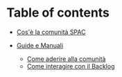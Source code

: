 # Table of contents

* [Cos'è la comunità SPAC](PiattaformaUnitaria.md)

* [Guide e Manuali](Guideemanuali.md)
    * [Come aderire alla comunità](Come_aderire_alla_comunità.md)
    * [Come interagire con il Backlog](Come_interagire_con_il_Backlog.md) 